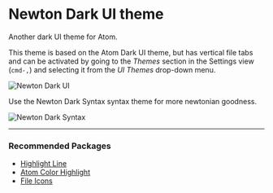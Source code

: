# Newton Dark UI theme

Another dark UI theme for Atom.

This theme is based on the Atom Dark UI theme, but has vertical file tabs and can be activated by going to
the _Themes_ section in the Settings view (`cmd-,`) and selecting it from the
_UI Themes_ drop-down menu.

![Newton Dark UI](http://jasesmith.github.io/newton-dark-ui/newton-dark-ui.png)

Use the Newton Dark Syntax syntax theme for more newtonian goodness.

![Newton Dark  Syntax](http://jasesmith.github.io/newton-dark-ui/newton-dark-syntax.png)

---

### Recommended Packages
* [Highlight Line](https://atom.io/packages/highlight-line)
* [Atom Color Highlight](https://atom.io/packages/atom-color-highlight)
* [File Icons](https://atom.io/packages/file-icons)
